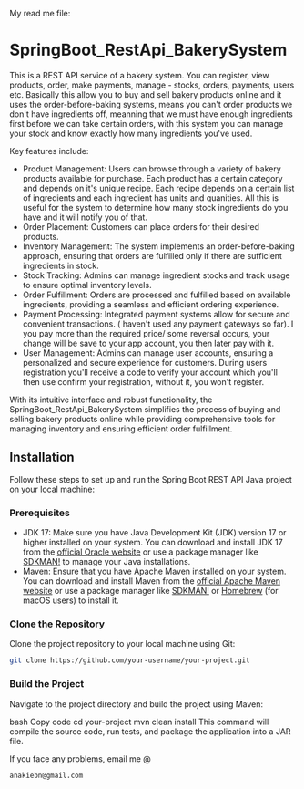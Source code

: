 My read me file:
# SpringBoot_RestApi_BakerySystem

This is a REST API service of a bakery system. You can register, view products, order, make payments, manage - stocks, orders, payments, users etc.
Basically this allow you to buy and sell bakery products online and it uses the order-before-baking systems, means you can't order products we don't have ingredients off,
meanning that we must have enough ingredients first before we can take certain orders, with this system you can manage your stock and know exactly how many ingredients you've used.

Key features include:

- Product Management: Users can browse through a variety of bakery products available for purchase. Each product has a certain category and depends on it's unique recipe. Each recipe depends on a certain list
  of ingredients and each ingredient has units and quanities. All this is useful for the system to determine how many stock ingredients do you have and it will notify you of that.
- Order Placement: Customers can place orders for their desired products.
- Inventory Management: The system implements an order-before-baking approach, ensuring that orders are fulfilled only if there are sufficient ingredients in stock.
- Stock Tracking: Admins can manage ingredient stocks and track usage to ensure optimal inventory levels.
- Order Fulfillment: Orders are processed and fulfilled based on available ingredients, providing a seamless and efficient ordering experience.
- Payment Processing: Integrated payment systems allow for secure and convenient transactions. ( haven't used any payment gateways so far). I you pay more than the required price/ some reversal occurs, your 
  change will be save to your app account, you then later pay with it. 
- User Management: Admins can manage user accounts, ensuring a personalized and secure experience for customers. During users registration you'll receive a code to verify your account which you'll then use
  confirm your registration, without it, you won't register.
  

With its intuitive interface and robust functionality, the SpringBoot_RestApi_BakerySystem simplifies the process of buying and selling bakery products online while providing comprehensive tools for managing inventory and ensuring efficient order fulfillment.

## Installation

Follow these steps to set up and run the Spring Boot REST API Java project on your local machine:

### Prerequisites

- JDK 17: Make sure you have Java Development Kit (JDK) version 17 or higher installed on your system. You can download and install JDK 17 from the [official Oracle website](https://www.oracle.com/java/technologies/javase-jdk17-downloads.html) or use a package manager like [SDKMAN!](https://sdkman.io/) to manage your Java installations.
- Maven: Ensure that you have Apache Maven installed on your system. You can download and install Maven from the [official Apache Maven website](https://maven.apache.org/download.cgi) or use a package manager like [SDKMAN!](https://sdkman.io/) or [Homebrew](https://brew.sh/) (for macOS users) to install it.

### Clone the Repository

Clone the project repository to your local machine using Git:

```bash
git clone https://github.com/your-username/your-project.git
```
### Build the Project
Navigate to the project directory and build the project using Maven:

bash
Copy code
cd your-project
mvn clean install
This command will compile the source code, run tests, and package the application into a JAR file.

If you face any problems, email me @ 
```Email
anakiebn@gmail.com
```


